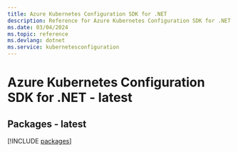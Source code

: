 ```yaml
---
title: Azure Kubernetes Configuration SDK for .NET
description: Reference for Azure Kubernetes Configuration SDK for .NET
ms.date: 03/04/2024
ms.topic: reference
ms.devlang: dotnet
ms.service: kubernetesconfiguration
---
```

# Azure Kubernetes Configuration SDK for .NET - latest
## Packages - latest
[!INCLUDE [packages](kubernetes-configuration-index.md)]